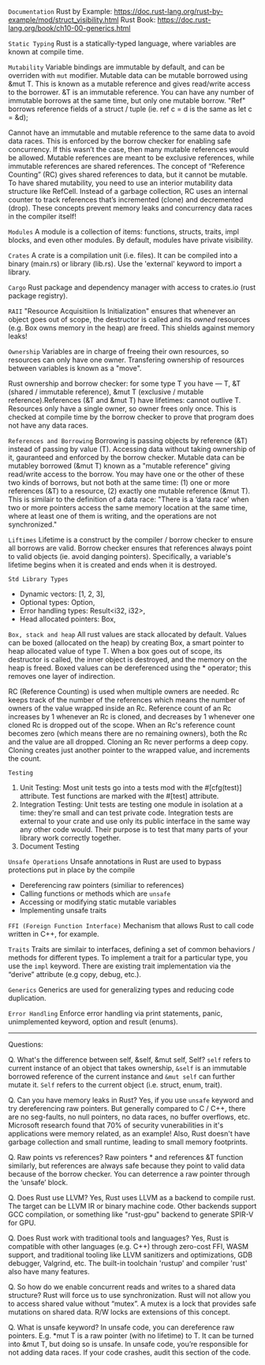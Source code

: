 ```Documentation```
Rust by Example: https://doc.rust-lang.org/rust-by-example/mod/struct_visibility.html
Rust Book: https://doc.rust-lang.org/book/ch10-00-generics.html

``` Static Typing ```
Rust is a statically-typed language, where variables are known at compile time. 

```Mutability```
Variable bindings are immutable by default, and can be overriden with `mut` modifier.
Mutable data can be mutable borrowed using &mut T. This is known as a mutable reference 
and gives read/write access to the borrower. &T is an immutable reference. You can have 
any number of immutable borrows at the same time, but only one mutable borrow. "Ref" borrows 
reference fields of a struct / tuple (ie. ref c = d is the same as let c = &d);

Cannot have an immutable and mutable reference to the same data to avoid data races. This is enforced by the borrow checker for enabling safe concurrency. If this wasn’t the case, then many mutable references would be allowed. Mutable references are meant to be exclusive references, while immutable references are shared references. The concept of “Reference Counting” (RC) gives shared references to data, but it cannot be mutable. To have shared mutability, you need to use an interior mutability data structure like RefCell. Instead of a garbage collection, RC uses an internal counter to track references that’s incremented (clone) and decremented (drop). These concepts prevent memory leaks and concurrency data races in the compiler itself!

```Modules```
A module is a collection of items: functions, structs, traits, impl blocks, and even other modules.
By default, modules have private visibility. 

```Crates```
A crate is a compilation unit (i.e. files). It can be compiled into a binary (main.rs) or library (lib.rs).
Use the 'external' keyword to import a library. 

```Cargo```
Rust package and dependency manager with access to crates.io (rust package registry).

```RAII```
"Resource Acquisitiion Is Initialization" ensures that whenever an object goes out of scope, 
the destructor is called and its *owned* resources (e.g. Box<T> owns memory in the heap) are freed. 
This shields against memory leaks!

```Ownership```
Variables are in charge of freeing their own resources, so resources can only have one owner. 
Transfering ownership of resources between variables is known as a "move". 

Rust ownership and borrow checker: for some type T you have — T, &T (shared / immutable reference), &mut T (exclusive / mutable reference).References (&T and &mut T) have lifetimes: cannot outlive T. Resources only have a single owner, so owner frees only once. This is checked at compile time by the borrow checker to prove that program does not have any data races. 

```References and Borrowing```
Borrowing is passing objects by reference (&T) instead of passing by value (T).
Accessing data without taking ownership of it, gauranteed and enforced by the borrow checker. 
Mutable data can be mutabley borrowed (&mut T) known as a "mutable reference" giving read/write 
access to the borrow. You may have one or the other of these two kinds of borrows, but not both 
at the same time: (1) one or more references (&T) to a resource, (2) exactly one mutable reference 
(&mut T). This is similair to the definition of a data race: "There is a ‘data race’ when two or 
more pointers access the same memory location at the same time, where at least one of them is writing, 
and the operations are not synchronized."

```Liftimes```
Lifetime is a construct by the compiler / borrow checker to ensure all borrows are valid.
Borrow checker ensures that references always point to valid objects (ie. avoid danging
pointers). Specifically, a variable's lifetime begins when it is created and ends when it 
is destroyed.

```Std Library Types```
- Dynamic vectors: [1, 2, 3],
- Optional types: Option<i32>,
- Error handling types: Result<i32, i32>,
- Head allocated pointers: Box<i32>,

```Box, stack and heap```
All rust values are stack allocated by default. Values can be boxed (allocated on the heap)
by creating Box<T>, a smart pointer to heap allocated value of type T. When a box goes out 
of scope, its destructor is called, the inner object is destroyed, and the memory on the 
heap is freed. Boxed values can be dereferenced using the * operator; this removes one layer 
of indirection.

RC (Reference Counting) is used when multiple owners are needed. Rc keeps track of the number 
of the references which means the number of owners of the value wrapped inside an Rc.
Reference count of an Rc increases by 1 whenever an Rc is cloned, and decreases by 1 whenever 
one cloned Rc is dropped out of the scope. When an Rc's reference count becomes zero (which 
means there are no remaining owners), both the Rc and the value are all dropped. Cloning an Rc 
never performs a deep copy. Cloning creates just another pointer to the wrapped value, and 
increments the count.

```Testing```
1. Unit Testing: Most unit tests go into a tests mod with the #[cfg(test)] attribute. 
Test functions are marked with the #[test] attribute.
1. Integration Testing: Unit tests are testing one module in isolation at a time: they're small 
and can test private code. Integration tests are external to your crate and use only its public 
interface in the same way any other code would. Their purpose is to test that many parts of your 
library work correctly together.
1. Document Testing

```Unsafe Operations```
Unsafe annotations in Rust are used to bypass protections put in place by the compile
- Dereferencing raw pointers (similiar to references)
- Calling functions or methods which are `unsafe`
- Accessing or modifying static mutable variables
- Implementing unsafe traits

```FFI (Foreign Function Interface)```
Mechanism that allows Rust to call code written in C++, for example. 

```Traits```
Traits are similair to interfaces, defining a set of common behaviors / methods 
for different types. To implement a trait for a particular type, you use the `impl` keyword.
There are existing trait implementation via the “derive” attribute (e.g copy, debug, etc.).

```Generics```
Generics are used for generalizing types and reducing code duplication.

```Error Handling```
Enforce error handling via print statements, panic, unimplemented keyword, option and result (enums).

----------------------------------------------------------------------------------------------------------------
Questions: 

Q. What's the difference between self, &self, &mut self, Self?
`self` refers to current instance of an object that takes ownership, `&self` is an immutable borrowed
reference of the current instance and `&mut self` can further mutate it. `Self` refers
to the current object (i.e. struct, enum, trait).

Q. Can you have memory leaks in Rust?
Yes, if you use `unsafe` keyword and try dereferencing raw pointers. But generally compared to C / C++,
there are no seg-faults, no null pointers, no data races, no buffer overflows, etc. Microsoft research 
found that 70% of security vunerabilities in it's applications were memory related, as an example! 
Also, Rust doesn't have garbage collection and small runtime, leading to small memory footprints.

Q. Raw points vs references?
Raw pointers * and references &T function similarly, but references are always safe because they point 
to valid data because of the borrow checker. You can deterrence a raw pointer through the ‘unsafe’ block.

Q. Does Rust use LLVM?
Yes, Rust uses LLVM as a backend to compile rust. The target can be LLVM IR or binary machine code. 
Other backends support GCC compilation, or something like "rust-gpu" backend to generate SPIR-V for GPU. 

Q. Does Rust work with traditional tools and languages?
Yes, Rust is compatible with other languages (e.g. C++) through zero-cost FFI, WASM support, and
traditional tooling like LLVM sanitizers and optimizations, GDB debugger, Valgrind, etc. The built-in
toolchain 'rustup' and compiler 'rust' also have many features. 

Q. So how do we enable concurrent reads and writes to a shared data structure?
Rust will force us to use synchronization. Rust will not allow you to access shared value without “mutex”. A mutex is a lock that provides safe mutations on shared data. R/W locks are extensions of this concept. 

Q. What is unsafe keyword?
In unsafe code, you can dereference raw pointers. E.g. *mut T is a raw pointer (with no lifetime) to T. It can be turned into &mut T, but doing so is unsafe. In unsafe code, you’re responsible for not adding data races. If your code crashes, audit this section of the code. 